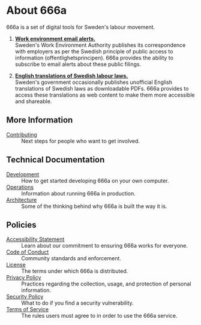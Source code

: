 # About 666a

666a is a set of digital tools for Sweden's labour movement.

1. **[Work environment email alerts.](https://666a.se/work-environment)**<br />
   Sweden's Work Environment Authority publishes its correspondence with employers as per the Swedish principle of public access to information (<span lang="sv">offentlighetsprincipen</span>). 666a provides the ability to subscribe to email alerts about these public filings.
  
2. **[English translations of Swedish labour laws.](https://666a.se/labour-law)**<br />
   Sweden's government occasionally publishes unofficial English translations of Swedish laws as downloadable PDFs. 666a provides to access these translations as web content to make them more accessible and shareable.

## More Information

<dl class="flex flex-col">

  <dt>
    <a href="https://666a.se/about/contributing" class="text-blue-700">
      Contributing
    </a>
  </dt>
  <dd>
    Next steps for people who want to get involved.
  </dd>

</dl>


## Technical Documentation

<dl class="flex flex-col">

  <dt>
    <a href="https://666a.se/about/development" class="text-blue-700">
      Development
    </a>
  </dt>
  <dd>
    How to get started developing 666a on your own computer.
  </dd>

  <dt class="mt-4">
    <a href="https://666a.se/about/operations" class="text-blue-700">
      Operations
    </a>
  </dt>
  <dd>
    Information about running 666a in production.
  </dd>

  <dt class="mt-4">
    <a href="https://666a.se/about/architecture" class="text-blue-700">
      Architecture
    </a>
  </dt>
  <dd>
    Some of the thinking behind why 666a is built the way it is.
  </dd>

</dl>

## Policies

<dl class="flex flex-col">

  <dt>
    <a href="https://666a.se/about/accessibility" class="text-blue-700">
      Accessibility Statement
    </a>
  </dt>
  <dd>
    Learn about our commitment to ensuring 666a works for everyone.
  </dd>

  <dt class="mt-4">
    <a href="https://666a.se/about/conduct" class="text-blue-700">
      Code of Conduct
    </a>
  </dt>
  <dd>
    Community standards and enforcement.
  </dd>

  <dt class="mt-4">
    <a href="https://666a.se/about/license" class="text-blue-700">
      License
    </a>
  </dt>
  <dd>
    The terms under which 666a is distributed.
  </dd>

  <dt class="mt-4">
    <a href="https://666a.se/about/privacy" class="text-blue-700">
      Privacy Policy
    </a>
  </dt>
  <dd>
    Practices regarding the collection, usage, and protection of personal information.
  </dd>

  <dt class="mt-4">
    <a href="https://666a.se/about/security" class="text-blue-700">
      Security Policy
    </a>
  </dt>
  <dd>
    What to do if you find a security vulnerability.
  </dd>

  <dt class="mt-4">
    <a href="https://666a.se/about/terms" class="text-blue-700">
      Terms of Service
    </a>
  </dt>
  <dd>
    The rules users must agree to in order to use the 666a service.
  </dd>

</dl>